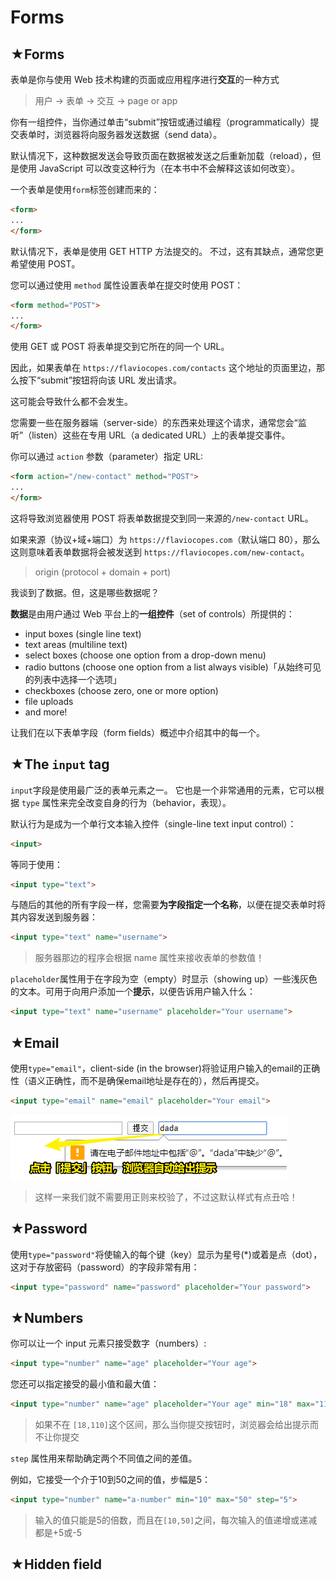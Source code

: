 # Forms

## ★Forms

表单是你与使用 Web 技术构建的页面或应用程序进行**交互**的一种方式

> 用户 -> 表单 -> 交互 -> page or app

你有一组控件，当你通过单击“submit”按钮或通过编程（programmatically）提交表单时，浏览器将向服务器发送数据（send data）。

默认情况下，这种数据发送会导致页面在数据被发送之后重新加载（reload），但是使用 JavaScript 可以改变这种行为（在本书中不会解释这该如何改变）。

一个表单是使用`form`标签创建而来的：

``` html
<form>
...
</form>
```

默认情况下，表单是使用 GET HTTP 方法提交的。 不过，这有其缺点，通常您更希望使用 POST。

您可以通过使用 `method` 属性设置表单在提交时使用 POST：

``` html
<form method="POST">
...
</form>
```

使用 GET 或 POST 将表单提交到它所在的同一个 URL。

因此，如果表单在 `https://flaviocopes.com/contacts` 这个地址的页面里边，那么按下“submit”按钮将向该 URL 发出请求。

这可能会导致什么都不会发生。

您需要一些在服务器端（server-side）的东西来处理这个请求，通常您会“监听”（listen）这些在专用 URL（a dedicated URL）上的表单提交事件。

你可以通过 `action` 参数（parameter）指定 URL:

``` html
<form action="/new-contact" method="POST">
...
</form>
```

这将导致浏览器使用 POST 将表单数据提交到同一来源的`/new-contact` URL。

如果来源（协议+域+端口）为 `https://flaviocopes.com`（默认端口 80），那么这则意味着表单数据将会被发送到 `https://flaviocopes.com/new-contact`。

> origin (protocol + domain + port)

我谈到了数据。但，这是哪些数据呢？

**数据**是由用户通过 Web 平台上的**一组控件**（set of controls）所提供的：

- input boxes (single line text)
- text areas (multiline text)
- select boxes (choose one option from a drop-down menu)
- radio buttons (choose one option from a list always visible)「从始终可见的列表中选择一个选项」
- checkboxes (choose zero, one or more option)
- file uploads
- and more!

让我们在以下表单字段（form fields）概述中介绍其中的每一个。

## ★The `input` tag

`input`字段是使用最广泛的表单元素之一。 它也是一个非常通用的元素，它可以根据 `type` 属性来完全改变自身的行为（behavior，表现）。

默认行为是成为一个单行文本输入控件（single-line text input control）：

``` html
<input>
```

等同于使用：

``` html
<input type="text">
```

与随后的其他的所有字段一样，您需要**为字段指定一个名称**，以便在提交表单时将其内容发送到服务器：

``` html
<input type="text" name="username">
```

> 服务器那边的程序会根据 name 属性来接收表单的参数值！

`placeholder`属性用于在字段为空（empty）时显示（showing up）一些浅灰色的文本。可用于向用户添加一个**提示**，以便告诉用户输入什么：

``` html
<input type="text" name="username" placeholder="Your username">
```

## ★Email

使用`type="email"`，client-side (in the browser)将验证用户输入的email的正确性（语义正确性，而不是确保email地址是存在的），然后再提交。

``` html
<input type="email" name="email" placeholder="Your email">
```

![email](assets/img/2020-03-30-22-32-20.png)

> 这样一来我们就不需要用正则来校验了，不过这默认样式有点丑哈！

## ★Password

使用`type="password"`将使输入的每个键（key）显示为星号(*)或着是点（dot），这对于存放密码（password）的字段非常有用：

``` html
<input type="password" name="password" placeholder="Your password">
```

## ★Numbers

你可以让一个 input 元素只接受数字（numbers）:

``` html
<input type="number" name="age" placeholder="Your age">
```

您还可以指定接受的最小值和最大值：

``` html
<input type="number" name="age" placeholder="Your age" min="18" max="110">
```

> 如果不在 `[18,110]`这个区间，那么当你提交按钮时，浏览器会给出提示而不让你提交

`step` 属性用来帮助确定两个不同值之间的差值。

例如，它接受一个介于10到50之间的值，步幅是5：

``` html
<input type="number" name="a-number" min="10" max="50" step="5">
```

> 输入的值只能是5的倍数，而且在`[10,50]`之间，每次输入的值递增或递减都是+5或-5

## ★Hidden field





